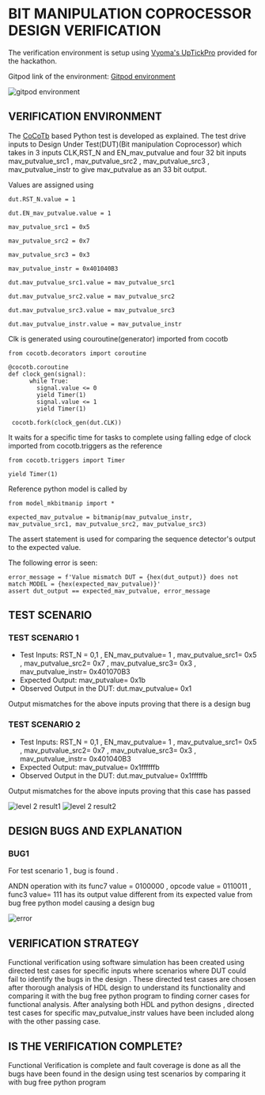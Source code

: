# BIT MANIPULATION COPROCESSOR DESIGN VERIFICATION
 
 The verification environment is setup using [Vyoma's UpTickPro](https://vyomasystems.com) provided for the hackathon.
 
 Gitpod link of the environment: [Gitpod environment](https://vyomasystem-challengesr-z0ps2j7cguv.ws-us54.gitpod.io/)

![gitpod environment](https://user-images.githubusercontent.com/89691159/181111599-38a3bd40-93c2-4650-bd4b-7c43b21a9362.JPG)

## VERIFICATION ENVIRONMENT
The [CoCoTb](https://www.cocotb.org/) based Python test is developed as explained. The test drive inputs to Design Under Test(DUT)(Bit manipulation Coprocessor) which takes in 3 inputs CLK,RST_N and EN_mav_putvalue and four 32 bit inputs mav_putvalue_src1 , mav_putvalue_src2 , mav_putvalue_src3 , mav_putvalue_instr to give mav_putvalue as an 33 bit output.  

Values are assigned using
    
    dut.RST_N.value = 1
    
    dut.EN_mav_putvalue.value = 1
    
    mav_putvalue_src1 = 0x5
    
    mav_putvalue_src2 = 0x7
    
    mav_putvalue_src3 = 0x3
    
    mav_putvalue_instr = 0x401040B3
    
    dut.mav_putvalue_src1.value = mav_putvalue_src1
    
    dut.mav_putvalue_src2.value = mav_putvalue_src2
    
    dut.mav_putvalue_src3.value = mav_putvalue_src3
    
    dut.mav_putvalue_instr.value = mav_putvalue_instr 
 
Clk is generated using couroutine(generator) imported from cocotb

    from cocotb.decorators import coroutine
    
    @cocotb.coroutine
    def clock_gen(signal):
          while True:
            signal.value <= 0
            yield Timer(1) 
            signal.value <= 1
            yield Timer(1) 
    
     cocotb.fork(clock_gen(dut.CLK))
    
It waits for a specific time for tasks to complete using falling edge of clock imported from cocotb.triggers as the reference
    
    from cocotb.triggers import Timer
   
    yield Timer(1)
    
Reference python model is called by

    from model_mkbitmanip import *
    
    expected_mav_putvalue = bitmanip(mav_putvalue_instr, mav_putvalue_src1, mav_putvalue_src2, mav_putvalue_src3)
    
The assert statement is used for comparing the sequence detector's output to the expected value.

The following error is seen:

    error_message = f'Value mismatch DUT = {hex(dut_output)} does not match MODEL = {hex(expected_mav_putvalue)}'
    assert dut_output == expected_mav_putvalue, error_message 
     
## TEST SCENARIO

### TEST SCENARIO 1

- Test Inputs: RST_N = 0,1 , EN_mav_putvalue= 1 , mav_putvalue_src1= 0x5 , mav_putvalue_src2= 0x7 , mav_putvalue_src3= 0x3 , mav_putvalue_instr= 0x401070B3
- Expected Output: mav_putvalue= 0x1b
- Observed Output in the DUT: dut.mav_putvalue= 0x1

Output mismatches for the above inputs proving that there is a design bug

### TEST SCENARIO 2

- Test Inputs: RST_N = 0,1 , EN_mav_putvalue= 1 , mav_putvalue_src1= 0x5 , mav_putvalue_src2= 0x7 , mav_putvalue_src3= 0x3 , mav_putvalue_instr= 0x401040B3
- Expected Output: mav_putvalue= 0x1ffffffb
- Observed Output in the DUT: dut.mav_putvalue= 0x1fffffb

Output mismatches for the above inputs proving that this case has passed

![level 2 result1](https://user-images.githubusercontent.com/89691159/181140171-2b3e0adc-061e-43a4-b29c-4db80ae9761c.JPG)
![level 2 result2](https://user-images.githubusercontent.com/89691159/181140199-70443421-23cc-4c2e-b52d-070d7c67d549.JPG)

## DESIGN BUGS AND EXPLANATION

### BUG1

For test scenario 1 , bug is found .

ANDN operation with its func7 value = 0100000 , opcode value = 0110011 , func3 value= 111 has its output value different from its expected value from bug free python model causing a design bug

![error](https://user-images.githubusercontent.com/89691159/181140282-da3cfe6e-f4bb-4c73-af67-bed3b9520fbe.JPG)

## VERIFICATION STRATEGY

Functional verification using software simulation has been created using directed test cases for specific inputs where scenarios where DUT could fail to identify the bugs in the design . These directed test cases are chosen after thorough analysis of HDL design to understand its functionality and comparing it with the bug free python program to finding corner cases for functional analysis. After analysing both HDL and python designs , directed test cases for specific  mav_putvalue_instr values have been included along with the other passing case.

## IS THE VERIFICATION COMPLETE?

Functional Verification is complete and fault coverage is done as all the bugs have been found in the design using test scenarios by comparing it with bug free python program
